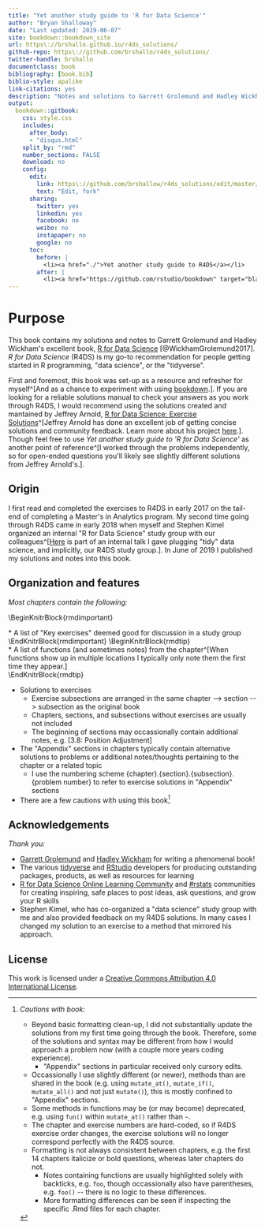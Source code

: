 ```yaml
--- 
title: "Yet another study guide to 'R for Data Science'"
author: "Bryan Shalloway"
date: "Last updated: 2019-06-07"
site: bookdown::bookdown_site
url: https\://brshallo.github.io/r4ds_solutions/
github-repo: https\://github.com/brshallo/r4ds_solutions/
twitter-handle: brshallo
documentclass: book
bibliography: [book.bib]
biblio-style: apalike
link-citations: yes
description: "Notes and solutions to Garrett Grolemund and Hadley Wickham's 'R for Data Science'"
output:
  bookdown::gitbook:
    css: style.css
    includes:
      after_body: 
      - "disqus.html"
    split_by: "rmd"
    number_sections: FALSE
    download: no
    config:
      edit:
        link: https\://github.com/brshallow/r4ds_solutions/edit/master/%s
        text: "Edit, fork"
      sharing:
        twitter: yes
        linkedin: yes
        facebook: no
        weibo: no
        instapaper: no
        google: no
      toc:
        before: |
          <li><a href="./">Yet another study guide to R4DS</a></li>
        after: |
          <li><a href="https://github.com/rstudio/bookdown" target="blank">Published with bookdown</a></li>
---
```


# Purpose

This book contains my solutions and notes to Garrett Grolemund and Hadley Wickham's excellent book, [R for Data Science](https://r4ds.had.co.nz/) [@WickhamGrolemund2017]. *R for Data Science* (R4DS) is my go-to recommendation for people getting started in R programming, "data science", or the "tidyverse".

First and foremost, this book was set-up as a resource and refresher for myself^[And as a chance to experiment with using [bookdown](https://bookdown.org/).]. If you are looking for a reliable solutions manual to check your answers as you work through R4DS, I would recommend using the solutions created and mantained by Jeffrey Arnold, [R for Data Science: Exercise Solutions](https://jrnold.github.io/r4ds-exercise-solutions/)^[Jeffrey Arnold has done an excellent job of getting concise solutions and community feedback. Learn more about his project [here](https://resources.rstudio.com/rstudio-conf-2019/solving-r-for-data-science).]. Though feel free to use *Yet another study guide to 'R for Data Science'* as another point of reference^[I worked through the problems independently, so for open-ended questions you'll likely see slightly different solutions from Jeffrey Arnold's.].

## Origin

I first read and completed the exercises to R4DS in early 2017 on the tail-end of completing a Master's in Analytics program. My second time going through R4DS came in early 2018 when myself and Stephen Kimel organized an internal "R for Data Science" study group with our colleagues^[[Here](https://youtu.be/eeCELJNWEuw) is part of an internal talk I gave plugging "tidy" data science, and implicitly, our R4DS study group.]. In June of 2019 I published my solutions and notes into this book.

## Organization and features

*Most chapters contain the following:*

\BeginKnitrBlock{rmdimportant}<div class="rmdimportant">* A list of "Key exercises" deemed good for discussion in a study group  </div>\EndKnitrBlock{rmdimportant}
\BeginKnitrBlock{rmdtip}<div class="rmdtip">* A list of functions (and sometimes notes) from the chapter^[When functions show up in multiple locations I typically only note them the first time they appear.]  </div>\EndKnitrBlock{rmdtip}

* Solutions to exercises 
  * Exercise subsections are arranged in the same chapter --> section --> subsection as the original book
  * Chapters, sections, and subsections without exercises are usually not included
  * The beginning of sections may occassionally contain additional notes, e.g. [3.8: Position Adjustment]
* The "Appendix" sections in chapters typically contain alternative solutions to problems or additional notes/thoughts pertaining to the chapter or a related topic
  * I use the numbering scheme {chapter}.{section}.{subsection}.{problem number} to refer to exercise solutions in "Appendix" sections
* There are a few cautions with using this book[^Caution]

[^Caution]: *Cautions with book:*  
    * Beyond basic formatting clean-up, I did not substantially update the solutions from my first time going through the book. Therefore, some of the solutions and syntax may be different from how I would approach a problem now (with a couple more years coding experience). 
      * "Appendix" sections in particular received only cursory edits.  
    * Occassionally I use slightly different (or newer), methods than are shared in the book (e.g. using `mutate_at()`, `mutate_if()`, `mutate_all()` and not just `mutate()`), this is mostly confined to "Appendix" sections.  
    * Some methods in functions may be (or may become) deprecated, e.g. using `fun()` within `mutate_at()` rather than `~`.  
    * The chapter and exercise numbers are hard-coded, so if R4DS exercise order changes, the exercise solutions will no longer correspond perfectly with the R4DS source.  
    * Formatting is not always consistent between chapters, e.g. the first 14 chapters italicize or bold questions, whereas later chapters do not.  
      * Notes containing functions are usually highlighted solely with backticks, e.g. `foo`, though occassionally also have parentheses, e.g. `foo()` -- there is no logic to these differences.  
      * More formatting differences can be seen if inspecting the specific .Rmd files for each chapter.  

## Acknowledgements

*Thank you:*

* [Garrett Grolemund](https://twitter.com/StatGarrett) and [Hadley Wickham](https://twitter.com/hadleywickham) for writing a phenomenal book!
* The various [tidyverse](https://www.tidyverse.org/) and [RStudio](https://www.rstudio.com/) developers for producing outstanding packages, products, as well as resources for learning
* [R for Data Science Online Learning Community](https://www.rfordatasci.com/) and [#rstats](https://twitter.com/hashtag/rstats?src=hash&lang=en) communities for creating inspiring, safe places to post ideas, ask questions, and grow your R skills
* Stephen Kimel, who has co-organized a "data science" study group with me and also provided feedback on my R4DS solutions. In many cases I changed my solution to an exercise to a method that mirrored his approach.

## License

This work is licensed under a <a rel="license" href="https://creativecommons.org/licenses/by/4.0/">Creative Commons Attribution 4.0 International License</a>.
